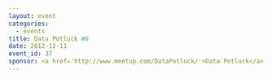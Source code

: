 ```yaml
---
layout: event
categories: 
  - events
title: Data Potluck #6
date: 2012-12-11
event_id: 37
sponsor: <a href='http://www.meetup.com/DataPotluck/'>Data Potluck</a>
---
```



